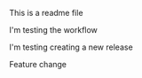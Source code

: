 This is a readme file

I'm testing the workflow

I'm testing creating a new release

Feature change
